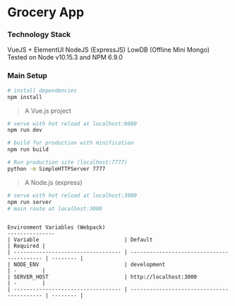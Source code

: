 # Grocery App

### Technology Stack
VueJS + ElementUI
NodeJS (ExpressJS)
LowDB (Offline Mini Mongo)
Tested on Node v10.15.3 and NPM 6.9.0

### Main Setup

``` bash
# install dependencies
npm install
```

> A Vue.js project

``` bash
# serve with hot reload at localhost:8080
npm run dev

# build for production with minification
npm run build

# Run production site (localhost:7777)
python -m SimpleHTTPServer 7777
```

> A Node.js (express)

``` bash
# serve with hot reload at localhost:3000
npm run server
# main route at localhost:3000
```

```

Environment Variables (Webpack)
---------------
| Variable                           | Default                                    | Required |
| ---------------------------------- | ------------------------------------------ | -------- |
| NODE_ENV                           | development                                | -        |
| SERVER_HOST                        | http://localhost:3000                      | -        |
| ---------------------------------- | ------------------------------------------ | -------- |

```
